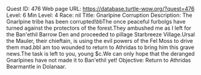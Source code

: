 Quest ID: 476
Web page URL: https://database.turtle-wow.org/?quest=476
Level: 6
Min Level: 4
Race: nil
Title: Gnarlpine Corruption
Description: The Gnarlpine tribe has been corrupted!$b$bThe once peaceful furbolgs have turned against the protectors of the forest.They ambushed me as I left for the Ban'ethil Barrow Den and proceeded to pillage Starbreeze Village.Ursal the Mauler, their chieftain, is using the evil powers of the Fel Moss to drive them mad.$b$bI am too wounded to return to Athridas to bring him this grave news.The task is left to you, young $c.We can only hope that the deranged Gnarlpines have not made it to Ban'ethil yet!
Objective: Return to Athridas Bearmantle in Dolanaar.
